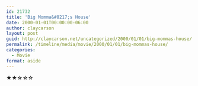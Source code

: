 ```yaml
---
id: 21732
title: 'Big Momma&#8217;s House'
date: 2000-01-01T00:00:00-06:00
author: claycarson
layout: post
guid: http://claycarson.net/uncategorized/2000/01/01/big-mommas-house/
permalink: /timeline/media/movie/2000/01/01/big-mommas-house/
categories:
  - Movie
format: aside
---
```

<div class="media-details"></div>

<div class="media-creator"></div>

<div class="media-rating">★★☆☆☆</div>